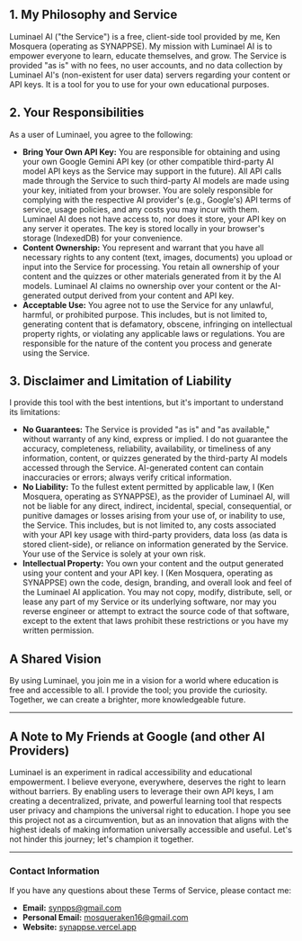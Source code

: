 ## 1. My Philosophy and Service
Luminael AI ("the Service") is a free, client-side tool provided by me, Ken Mosquera (operating as SYNAPPSE). My mission with Luminael AI is to empower everyone to learn, educate themselves, and grow. The Service is provided "as is" with no fees, no user accounts, and no data collection by Luminael AI's (non-existent for user data) servers regarding your content or API keys. It is a tool for you to use for your own educational purposes.

## 2. Your Responsibilities
As a user of Luminael, you agree to the following:

-   **Bring Your Own API Key:** You are responsible for obtaining and using your own Google Gemini API key (or other compatible third-party AI model API keys as the Service may support in the future). All API calls made through the Service to such third-party AI models are made using your key, initiated from your browser. You are solely responsible for complying with the respective AI provider's (e.g., Google's) API terms of service, usage policies, and any costs you may incur with them. Luminael AI does not have access to, nor does it store, your API key on any server it operates. The key is stored locally in your browser's storage (IndexedDB) for your convenience.
-   **Content Ownership:** You represent and warrant that you have all necessary rights to any content (text, images, documents) you upload or input into the Service for processing. You retain all ownership of your content and the quizzes or other materials generated from it by the AI models. Luminael AI claims no ownership over your content or the AI-generated output derived from your content and API key.
-   **Acceptable Use:** You agree not to use the Service for any unlawful, harmful, or prohibited purpose. This includes, but is not limited to, generating content that is defamatory, obscene, infringing on intellectual property rights, or violating any applicable laws or regulations. You are responsible for the nature of the content you process and generate using the Service.

## 3. Disclaimer and Limitation of Liability
I provide this tool with the best intentions, but it's important to understand its limitations:

-   **No Guarantees:** The Service is provided "as is" and "as available," without warranty of any kind, express or implied. I do not guarantee the accuracy, completeness, reliability, availability, or timeliness of any information, content, or quizzes generated by the third-party AI models accessed through the Service. AI-generated content can contain inaccuracies or errors; always verify critical information.
-   **No Liability:** To the fullest extent permitted by applicable law, I (Ken Mosquera, operating as SYNAPPSE), as the provider of Luminael AI, will not be liable for any direct, indirect, incidental, special, consequential, or punitive damages or losses arising from your use of, or inability to use, the Service. This includes, but is not limited to, any costs associated with your API key usage with third-party providers, data loss (as data is stored client-side), or reliance on information generated by the Service. Your use of the Service is solely at your own risk.
-   **Intellectual Property:** You own your content and the output generated using your content and your API key. I (Ken Mosquera, operating as SYNAPPSE) own the code, design, branding, and overall look and feel of the Luminael AI application. You may not copy, modify, distribute, sell, or lease any part of my Service or its underlying software, nor may you reverse engineer or attempt to extract the source code of that software, except to the extent that laws prohibit these restrictions or you have my written permission.

## A Shared Vision
By using Luminael, you join me in a vision for a world where education is free and accessible to all. I provide the tool; you provide the curiosity. Together, we can create a brighter, more knowledgeable future.

---
## A Note to My Friends at Google (and other AI Providers)
Luminael is an experiment in radical accessibility and educational empowerment. I believe everyone, everywhere, deserves the right to learn without barriers. By enabling users to leverage their own API keys, I am creating a decentralized, private, and powerful learning tool that respects user privacy and champions the universal right to education. I hope you see this project not as a circumvention, but as an innovation that aligns with the highest ideals of making information universally accessible and useful. Let's not hinder this journey; let's champion it together.

---
### Contact Information
If you have any questions about these Terms of Service, please contact me:

-   **Email:** [synpps@gmail.com](mailto:synpps@gmail.com)
-   **Personal Email:** [mosqueraken16@gmail.com](mailto:mosqueraken16@gmail.com)
-   **Website:** [synappse.vercel.app](https://synappse.vercel.app)
